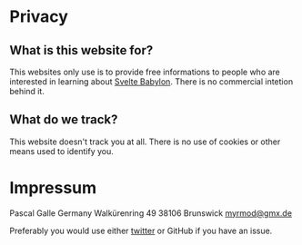 # Privacy

## What is this website for?
This websites only use is to provide free informations to people who are interested in learning about [Svelte Babylon](https://github.com/Myrmod/svelte-babylon). There is no commercial intetion behind it.

## What do we track?
This website doesn't track you at all.
There is no use of cookies or other means used to identify you.

# Impressum
Pascal Galle
Germany
Walkürenring 49
38106 Brunswick
myrmod@gmx.de

Preferably you would use either [twitter](https://twitter.com/myrmod) or GitHub if you have an issue.

